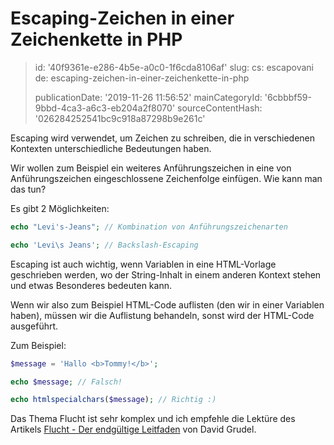 Escaping-Zeichen in einer Zeichenkette in PHP
=============================================

> id: '40f9361e-e286-4b5e-a0c0-1f6cda8106af'
> slug:
> 	cs: escapovani
> 	de: escaping-zeichen-in-einer-zeichenkette-in-php
> 
> publicationDate: '2019-11-26 11:56:52'
> mainCategoryId: '6cbbbf59-9bbd-4ca3-a6c3-eb204a2f8070'
> sourceContentHash: '026284252541bc9c918a87298b9e261c'

Escaping wird verwendet, um Zeichen zu schreiben, die in verschiedenen Kontexten unterschiedliche Bedeutungen haben.

Wir wollen zum Beispiel ein weiteres Anführungszeichen in eine von Anführungszeichen eingeschlossene Zeichenfolge einfügen. Wie kann man das tun?

Es gibt 2 Möglichkeiten:

```php
echo "Levi's-Jeans"; // Kombination von Anführungszeichenarten

echo 'Levi\s Jeans'; // Backslash-Escaping
```

Escaping ist auch wichtig, wenn Variablen in eine HTML-Vorlage geschrieben werden, wo der String-Inhalt in einem anderen Kontext stehen und etwas Besonderes bedeuten kann.

Wenn wir also zum Beispiel HTML-Code auflisten (den wir in einer Variablen haben), müssen wir die Auflistung behandeln, sonst wird der HTML-Code ausgeführt.

Zum Beispiel:

```php
$message = 'Hallo <b>Tommy!</b>';

echo $message; // Falsch!

echo htmlspecialchars($message); // Richtig :)
```

Das Thema Flucht ist sehr komplex und ich empfehle die Lektüre des Artikels <a href="https://phpfashion.com/escapovani-definitivni-prirucka">Flucht - Der endgültige Leitfaden</a> von David Grudel.

